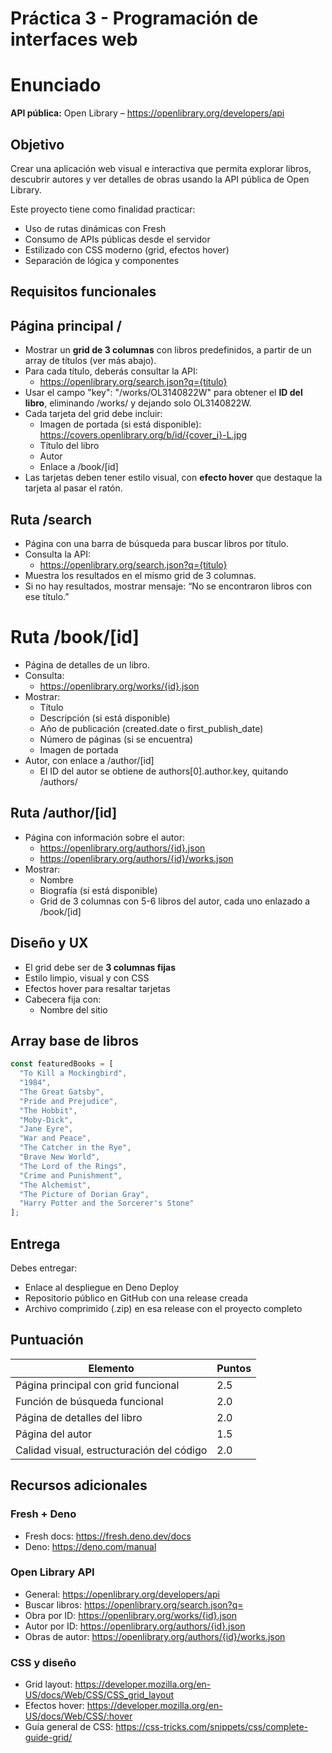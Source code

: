 # Práctica 3 - Programación de interfaces web

# Enunciado

**API pública:** Open Library – https://openlibrary.org/developers/api

## Objetivo
Crear una aplicación web visual e interactiva que permita explorar libros, descubrir autores y ver detalles de obras usando la API pública de Open Library.

Este proyecto tiene como finalidad practicar:

* Uso de rutas dinámicas con Fresh
* Consumo de APIs públicas desde el servidor
* Estilizado con CSS moderno (grid, efectos hover)
* Separación de lógica y componentes

## Requisitos funcionales

## Página principal /
* Mostrar un **grid de 3 columnas** con libros predefinidos, a partir de un array de títulos (ver más abajo).
* Para cada título, deberás consultar la API:
    * https://openlibrary.org/search.json?q={titulo}
* Usar el campo "key": "/works/OL3140822W" para obtener el **ID del libro**, eliminando /works/ y dejando solo OL3140822W.
* Cada tarjeta del grid debe incluir:
    * Imagen de portada (si está disponible): https://covers.openlibrary.org/b/id/{cover_i}-L.jpg
    * Título del libro
    * Autor
    * Enlace a /book/[id]
* Las tarjetas deben tener estilo visual, con **efecto hover** que destaque la tarjeta al pasar el ratón.

## Ruta /search
* Página con una barra de búsqueda para buscar libros por título.
* Consulta la API:
    * https://openlibrary.org/search.json?q={titulo}
* Muestra los resultados en el mismo grid de 3 columnas.
* Si no hay resultados, mostrar mensaje: “No se encontraron libros con ese título.”


# Ruta /book/[id]

* Página de detalles de un libro.
* Consulta:
    * https://openlibrary.org/works/{id}.json
* Mostrar:
    * Título
    * Descripción (si está disponible)
    * Año de publicación (created.date o first_publish_date)
    * Número de páginas (si se encuentra)
    * Imagen de portada
* Autor, con enlace a /author/[id]
    * El ID del autor se obtiene de authors[0].author.key, quitando /authors/

## Ruta /author/[id]

* Página con información sobre el autor:
    * https://openlibrary.org/authors/{id}.json
    * https://openlibrary.org/authors/{id}/works.json
* Mostrar:
    * Nombre
    * Biografía (si está disponible)
    * Grid de 3 columnas con 5-6 libros del autor, cada uno enlazado a /book/[id]

## Diseño y UX

* El grid debe ser de **3 columnas fijas**
* Estilo limpio, visual y con CSS
* Efectos hover para resaltar tarjetas
* Cabecera fija con:
    * Nombre del sitio

## Array base de libros
```typescript
const featuredBooks = [
  "To Kill a Mockingbird",
  "1984",
  "The Great Gatsby",
  "Pride and Prejudice",
  "The Hobbit",
  "Moby-Dick",
  "Jane Eyre",
  "War and Peace",
  "The Catcher in the Rye",
  "Brave New World",
  "The Lord of the Rings",
  "Crime and Punishment",
  "The Alchemist",
  "The Picture of Dorian Gray",
  "Harry Potter and the Sorcerer's Stone"
];
```
## Entrega

Debes entregar:

* Enlace al despliegue en Deno Deploy
* Repositorio público en GitHub con una release creada
* Archivo comprimido (.zip) en esa release con el proyecto completo

## Puntuación

| **Elemento**                                 | **Puntos** |
|----------------------------------------------|------------|
|    Página principal con grid funcional       |  2.5       |
|    Función de búsqueda funcional             |  2.0       |
|    Página de detalles del libro              |  2.0       |
|    Página del autor                          |  1.5       |
|    Calidad visual, estructuración del código |  2.0       |
   

## Recursos adicionales

### Fresh + Deno
* Fresh docs: https://fresh.deno.dev/docs
* Deno: https://deno.com/manual

### Open Library API
* General: https://openlibrary.org/developers/api
* Buscar libros: https://openlibrary.org/search.json?q=
* Obra por ID: https://openlibrary.org/works/{id}.json
* Autor por ID: https://openlibrary.org/authors/{id}.json
* Obras de autor: https://openlibrary.org/authors/{id}/works.json

### CSS y diseño
* Grid layout: https://developer.mozilla.org/en-US/docs/Web/CSS/CSS_grid_layout
* Efectos hover: https://developer.mozilla.org/en-US/docs/Web/CSS/:hover
* Guía general de CSS: https://css-tricks.com/snippets/css/complete-guide-grid/